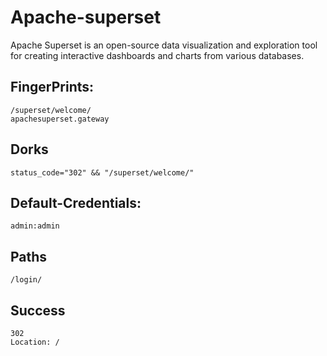 # Apache-superset
Apache Superset is an open-source data visualization and exploration tool for creating interactive dashboards and charts from various databases.

## FingerPrints:
```
/superset/welcome/ 
apachesuperset.gateway
```

## Dorks
```
status_code="302" && "/superset/welcome/"
```

## Default-Credentials:
```
admin:admin
```
## Paths
```
/login/
```

## Success
```
302
Location: /
```
